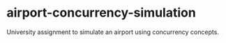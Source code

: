 # airport-concurrency-simulation
University assignment to simulate an airport using concurrency concepts.
